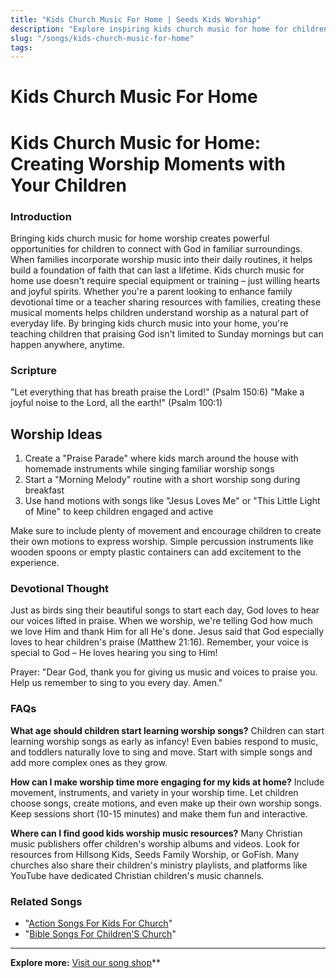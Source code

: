 ```yaml
---
title: "Kids Church Music For Home | Seeds Kids Worship"
description: "Explore inspiring kids church music for home for children's worship and faith development. Biblical music resources for families and ministry."
slug: "/songs/kids-church-music-for-home"
tags:
---
```


# Kids Church Music For Home

# Kids Church Music for Home: Creating Worship Moments with Your Children

### Introduction
Bringing kids church music for home worship creates powerful opportunities for children to connect with God in familiar surroundings. When families incorporate worship music into their daily routines, it helps build a foundation of faith that can last a lifetime. Kids church music for home use doesn't require special equipment or training – just willing hearts and joyful spirits. Whether you're a parent looking to enhance family devotional time or a teacher sharing resources with families, creating these musical moments helps children understand worship as a natural part of everyday life. By bringing kids church music into your home, you're teaching children that praising God isn't limited to Sunday mornings but can happen anywhere, anytime.

### Scripture
"Let everything that has breath praise the Lord!" (Psalm 150:6)
"Make a joyful noise to the Lord, all the earth!" (Psalm 100:1)

## Worship Ideas
1. Create a "Praise Parade" where kids march around the house with homemade instruments while singing familiar worship songs
2. Start a "Morning Melody" routine with a short worship song during breakfast
3. Use hand motions with songs like "Jesus Loves Me" or "This Little Light of Mine" to keep children engaged and active

Make sure to include plenty of movement and encourage children to create their own motions to express worship. Simple percussion instruments like wooden spoons or empty plastic containers can add excitement to the experience.

### Devotional Thought
Just as birds sing their beautiful songs to start each day, God loves to hear our voices lifted in praise. When we worship, we're telling God how much we love Him and thank Him for all He's done. Jesus said that God especially loves to hear children's praise (Matthew 21:16). Remember, your voice is special to God – He loves hearing you sing to Him!

Prayer: "Dear God, thank you for giving us music and voices to praise you. Help us remember to sing to you every day. Amen."

### FAQs

**What age should children start learning worship songs?**
Children can start learning worship songs as early as infancy! Even babies respond to music, and toddlers naturally love to sing and move. Start with simple songs and add more complex ones as they grow.

**How can I make worship time more engaging for my kids at home?**
Include movement, instruments, and variety in your worship time. Let children choose songs, create motions, and even make up their own worship songs. Keep sessions short (10-15 minutes) and make them fun and interactive.

**Where can I find good kids worship music resources?**
Many Christian music publishers offer children's worship albums and videos. Look for resources from Hillsong Kids, Seeds Family Worship, or GoFish. Many churches also share their children's ministry playlists, and platforms like YouTube have dedicated Christian children's music channels.

### Related Songs

- "[Action Songs For Kids For Church](/songs/action-songs-for-kids-for-church/)"
- "[Bible Songs For Children'S Church](/songs/bible-songs-for-children-s-church/)"

---

**Explore more:** [Visit our song shop](https://seedskidsworship.com/shop)**

<!-- Schema Markup -->
<script type="application/ld+json">
{
  "@context": "https://schema.org",
  "@type": "MusicRecording",
  "name": "Kids Church Music For Home",
  "byArtist": {
    "@type": "MusicGroup",
    "name": "Seeds Kids Worship"
  },
  "isFamilyFriendly": true,
  "url": "https://seedskidsworship.com/songs/kids-church-music-for-home/"
}
</script>